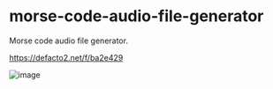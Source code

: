 # morse-code-audio-file-generator
Morse code audio file generator.

https://defacto2.net/f/ba2e429

![image](https://user-images.githubusercontent.com/513842/211172378-a62e6a86-b970-4b75-87fe-60aedaf30546.png)
